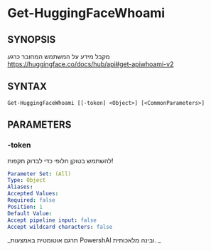 ﻿---
external help file: powershai-help.xml
schema: 2.0.0
powershai: true
---

# Get-HuggingFaceWhoami

## SYNOPSIS <!--!= @#Synop !-->
מקבל מידע על המשתמש המחובר כרגע
https://huggingface.co/docs/hub/api#get-apiwhoami-v2

## SYNTAX <!--!= @#Syntax !-->

```
Get-HuggingFaceWhoami [[-token] <Object>] [<CommonParameters>]
```

## PARAMETERS <!--!= @#Params !-->

### -token
להשתמש בטוקן חלופי כדי לבדוק תקפות!

```yml
Parameter Set: (All)
Type: Object
Aliases: 
Accepted Values: 
Required: false
Position: 1
Default Value: 
Accept pipeline input: false
Accept wildcard characters: false
```




<!--PowershaiAiDocBlockStart-->
_תרגם אוטומטית באמצעות PowershAI ובינה מלאכותית. 
_
<!--PowershaiAiDocBlockEnd-->

